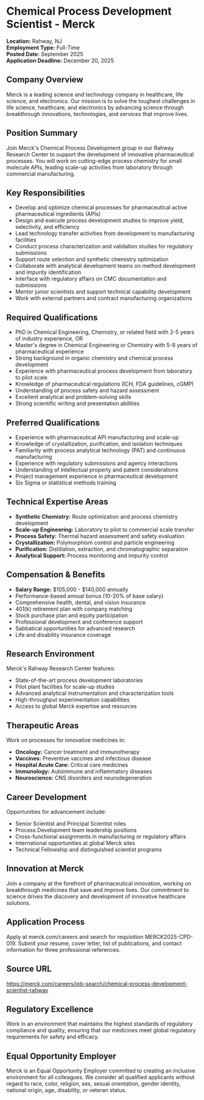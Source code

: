 # Chemical Process Development Scientist - Merck
**Location:** Rahway, NJ  
**Employment Type:** Full-Time  
**Posted Date:** September 2025  
**Application Deadline:** December 20, 2025  

## Company Overview
Merck is a leading science and technology company in healthcare, life science, and electronics. Our mission is to solve the toughest challenges in life science, healthcare, and electronics by advancing science through breakthrough innovations, technologies, and services that improve lives.

## Position Summary
Join Merck's Chemical Process Development group in our Rahway Research Center to support the development of innovative pharmaceutical processes. You will work on cutting-edge process chemistry for small molecule APIs, leading scale-up activities from laboratory through commercial manufacturing.

## Key Responsibilities
- Develop and optimize chemical processes for pharmaceutical active pharmaceutical ingredients (APIs)
- Design and execute process development studies to improve yield, selectivity, and efficiency
- Lead technology transfer activities from development to manufacturing facilities
- Conduct process characterization and validation studies for regulatory submissions
- Support route selection and synthetic chemistry optimization
- Collaborate with analytical development teams on method development and impurity identification
- Interface with regulatory affairs on CMC documentation and submissions
- Mentor junior scientists and support technical capability development
- Work with external partners and contract manufacturing organizations

## Required Qualifications
- PhD in Chemical Engineering, Chemistry, or related field with 2-5 years of industry experience, OR
- Master's degree in Chemical Engineering or Chemistry with 5-8 years of pharmaceutical experience
- Strong background in organic chemistry and chemical process development
- Experience with pharmaceutical process development from laboratory to pilot scale
- Knowledge of pharmaceutical regulations (ICH, FDA guidelines, cGMP)
- Understanding of process safety and hazard assessment
- Excellent analytical and problem-solving skills
- Strong scientific writing and presentation abilities

## Preferred Qualifications
- Experience with pharmaceutical API manufacturing and scale-up
- Knowledge of crystallization, purification, and isolation techniques
- Familiarity with process analytical technology (PAT) and continuous manufacturing
- Experience with regulatory submissions and agency interactions
- Understanding of intellectual property and patent considerations
- Project management experience in pharmaceutical development
- Six Sigma or statistical methods training

## Technical Expertise Areas
- **Synthetic Chemistry:** Route optimization and process chemistry development
- **Scale-up Engineering:** Laboratory to pilot to commercial scale transfer
- **Process Safety:** Thermal hazard assessment and safety evaluation
- **Crystallization:** Polymorphism control and particle engineering
- **Purification:** Distillation, extraction, and chromatographic separation
- **Analytical Support:** Process monitoring and impurity control

## Compensation & Benefits
- **Salary Range:** $105,000 - $140,000 annually
- Performance-based annual bonus (10-20% of base salary)
- Comprehensive health, dental, and vision insurance
- 401(k) retirement plan with company matching
- Stock purchase plan and equity participation
- Professional development and conference support
- Sabbatical opportunities for advanced research
- Life and disability insurance coverage

## Research Environment
Merck's Rahway Research Center features:
- State-of-the-art process development laboratories
- Pilot plant facilities for scale-up studies
- Advanced analytical instrumentation and characterization tools
- High-throughput experimentation capabilities
- Access to global Merck expertise and resources

## Therapeutic Areas
Work on processes for innovative medicines in:
- **Oncology:** Cancer treatment and immunotherapy
- **Vaccines:** Preventive vaccines and infectious disease
- **Hospital Acute Care:** Critical care medicines
- **Immunology:** Autoimmune and inflammatory diseases
- **Neuroscience:** CNS disorders and neurodegeneration

## Career Development
Opportunities for advancement include:
- Senior Scientist and Principal Scientist roles
- Process Development team leadership positions
- Cross-functional assignments in manufacturing or regulatory affairs
- International opportunities at global Merck sites
- Technical Fellowship and distinguished scientist programs

## Innovation at Merck
Join a company at the forefront of pharmaceutical innovation, working on breakthrough medicines that save and improve lives. Our commitment to science drives the discovery and development of innovative healthcare solutions.

## Application Process
Apply at merck.com/careers and search for requisition MERCK2025-CPD-019. Submit your resume, cover letter, list of publications, and contact information for three professional references.

## Source URL
https://merck.com/careers/job-search/chemical-process-development-scientist-rahway

## Regulatory Excellence
Work in an environment that maintains the highest standards of regulatory compliance and quality, ensuring that our medicines meet global regulatory requirements for safety and efficacy.

## Equal Opportunity Employer
Merck is an Equal Opportunity Employer committed to creating an inclusive environment for all colleagues. We consider all qualified applicants without regard to race, color, religion, sex, sexual orientation, gender identity, national origin, age, disability, or veteran status.